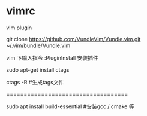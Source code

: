 # vimrc
vim plugin

git clone https://github.com/VundleVim/Vundle.vim.git ~/.vim/bundle/Vundle.vim

vim 下输入指令 :PluginInstall 安装插件

sudo apt-get install ctags

ctags -R #生成tags文件

===================================

sudo apt install build-essential #安装gcc / cmake 等
